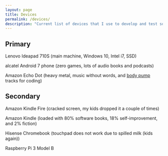 ```yaml
---
layout: page
title: Devices
permalink: /devices/
description: "Current list of devices that I use to develop and test software.  And for personal and professional enrichment."
---
```

## Primary
Lenovo Ideapad 710S (main machine, Windows 10, Intel i7, SSD)

alcatel Android 7 phone (zero games, lots of audio books and podcasts)

Amazon Echo Dot (heavy metal, music without words, and [body pump](https://www.lesmills.com/workouts/fitness-classes/bodypump/) tracks for coding)

## Secondary
Amazon Kindle Fire (cracked screen, my kids dropped it a couple of times)

Amazon Kindle (loaded with 80% software books, 18% self-improvement, and 2% fiction)

Hisense Chromebook (touchpad does not work due to spilled milk (kids again))

Raspberry Pi 3 Model B
